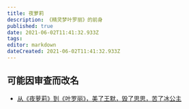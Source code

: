 ```yaml
---
title: 夜萝莉
description: 《精灵梦叶罗丽》的前身
published: true
date: 2021-06-02T11:41:32.933Z
tags: 
editor: markdown
dateCreated: 2021-06-02T11:41:32.933Z
---
```


## 可能因审查而改名

+ [从《夜萝莉》到《叶罗丽》，美了王默，毁了思思，苦了冰公主](https://web.archive.org/web/20210602082306/https://twgreatdaily.com/zh-cn/gdLgMGwB8g2yegNDuN4B.html)
